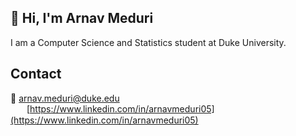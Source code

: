 ## 👋 Hi, I'm Arnav Meduri 

I am a Computer Science and Statistics student at Duke University.

## Contact

📧 [arnav.meduri@duke.edu](mailto:arnav.meduri@duke.edu)  
<img src="https://img.icons8.com/ios-filled/50/808080/linkedin.png" width="16" style="vertical-align:middle; margin-right:6px;" /> [https://www.linkedin.com/in/arnavmeduri05](https://www.linkedin.com/in/arnavmeduri05)
